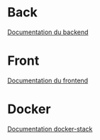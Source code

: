 # Back

[Documentation du backend](./back/_doc/README.md)

# Front

[Documentation du frontend](./front/_doc/README.md)

# Docker

[Documentation docker-stack](./docker/_doc/README.md)

